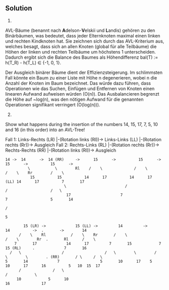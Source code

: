 Solution
---
1.
AVL-Bäume (benannt nach **A**delson-**V**elskii und **L**andis) gehören zu den Binärbäumen, was bedeutet, dass jeder
Elternknoten maximal einen linken und rechten Kindknoten hat. Sie zeichnen sich durch das AVL-Kriterium aus, welches
besagt, dass sich an allen Knoten (global für alle Teilbäume) die Höhen der linken und rechten Teilbäume um höchstens 1
unterscheiden. Dadurch ergibt sich die Balance des Baumes als Höhendifferenz bal(T) := h(T_R) - h(T_L) ∈ {-1, 0, 1}.

Der Ausgleich binärer Bäume dient der Effizienzsteigerung. Im schlimmsten Fall könnte ein Baum zu einer Liste mit Höhe n
degenerieren, wobei n die Anzahl der Knoten im Baum bezeichnet. Das würde dazu führen, dass Operationen wie das Suchen,
Einfügen und Entfernen von Knoten einen linearen Aufwand aufweisen würden (O(n)). Das Ausbalancieren begrenzt die Höhe
auf ~log(n), was den nötigen Aufwand für die genannten Operationen signifikant verringert (O(log(n))).

2.
Show what happens during the insertion of the numbers 14, 15, 17, 7, 5, 10 and 16 (in this order) into an AVL-Tree!

Fall 1: Links-Rechts (LR) |-(Rotation links (Rl))-> Links-Links (LL) |-(Rotation rechts (Rr))-> Ausgleich
Fall 2: Rechts-Links (RL) |-(Rotation rechts (Rr))-> Rechts-Rechts (RR) |-(Rotation links (Rl))-> Ausgleich

    14 ->  14      ->  14 (RR)     ->      15      ->          15      ->              15      ->          15      ->
              \           \        Rl    /    \              /    \                  /    \    Rr        /    \
               15          15          14      17          14      17         (LL) 14      17          7       17
                              \                          /                       /                   /   \
                               17                      7                       7                   5       14
                                                                             /
                                                                           5

            15 (LR) ->             15 (LL) ->         14         ->         14          ->  .       ->        14
          /    \    Rl           /    \    Rr       /    \                /    \        Rr  .       Rl      /    \
        7       17             14      17         7       15            7       15 (RL)     .             7       16
      /   \                  /                  /   \        \        /   \        \        . (RR)       / \     /  \
    5       14             7                  5       10      17    5       10      17      16          5   10  15  17
          /              /   \                                                    /            \  
         10            5      10                                                16              17